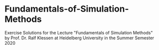 # Fundamentals-of-Simulation-Methods
Exercise Solutions for the Lecture "Fundamentals of Simulation Methods" by Prof. Dr. Ralf Klessen at Heidelberg University in the Summer Semester 2020
